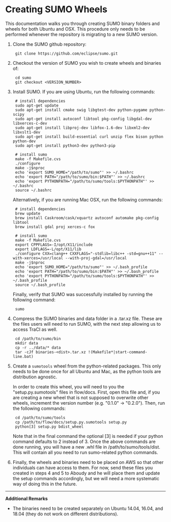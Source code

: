# Creating SUMO Wheels

This documentation walks you through creating SUMO binary folders and wheels 
for both Ubuntu and OSX. This procedure only needs to be performed whenever the
repository is migrating to a new SUMO version.

1. Clone the SUMO github repository:
        
        git clone https://github.com/eclipse/sumo.git

2. Checkout the version of SUMO you wish to create wheels and binaries of:

        cd sumo
        git checkout <VERSION_NUMBER>

3. Install SUMO. If you are using Ubuntu, run the following commands:

        # install dependencies
        sudo apt-get update
        sudo apt-get install cmake swig libgtest-dev python-pygame python-scipy
        sudo apt-get install autoconf libtool pkg-config libgdal-dev libxerces-c-dev
        sudo apt-get install libproj-dev libfox-1.6-dev libxml2-dev libxslt1-dev
        sudo apt-get install build-essential curl unzip flex bison python python-dev
        sudo apt-get install python3-dev python3-pip

        # install sumo
        make -f Makefile.cvs
        ./configure
        make -j$nproc
        echo 'export SUMO_HOME="/path/to/sumo"' >> ~/.bashrc
        echo 'export PATH="/path/to/sumo/bin:$PATH"' >> ~/.bashrc
        echo 'export PYTHONPATH="/path/to/sumo/tools:$PYTHONPATH"' >> ~/.bashrc
        source ~/.bashrc

   Alternatively, if you are running Mac OSX, run the following commands:
   
        # install dependencies
        brew update
        brew install Caskroom/cask/xquartz autoconf automake pkg-config libtool
        brew install gdal proj xerces-c fox

        # install sumo
        make -f Makefile.cvs
        export CPPFLAGS=-I/opt/X11/include
        export LDFLAGS=-L/opt/X11/lib
        ./configure CXX=clang++ CXXFLAGS="-stdlib=libc++ -std=gnu++11" --with-xerces=/usr/local --with-proj-gdal=/usr/local
        make -j$nproc
        echo 'export SUMO_HOME="/path/to/sumo"' >> ~/.bash_profile
        echo 'export PATH="/path/to/sumo/bin:$PATH"' >> ~/.bash_profile
        echo 'export PYTHONPATH="/path/to/sumo/tools:$PYTHONPATH"' >> ~/.bash_profile
        source ~/.bash_profile

   Finally, verify that SUMO was successfully installed by running the 
   following command:
        
        sumo

4. Compress the SUMO binaries and data folder in a .tar.xz file. These are the 
   files users will need to run SUMO, with the next step allowing us to access 
   TraCI as well.
   
        cd /path/to/sumo/bin
        mkdir data
        cp -r ../data/* data
        tar -cJf binaries-<dist>.tar.xz !(Makefile*|start-command-line.bat)

5. Create a `sumotools` wheel from the python-related packages. This only needs 
   to be done once for all Ubuntu and Mac, as the python tools are distribution 
   agnostic. 
   
   In order to create this wheel, you will need to you the "setup.py.sumotools" 
   files in flow/docs. First, open this file and, if you are creating a new 
   wheel that is not supposed to overwrite other wheels, increment the version 
   number (e.g. "0.1.0" -> "0.2.0"). Then, run the following commands:
   
        cd /path/to/sumo/tools
        cp /path/to/flow/docs/setup.py.sumotools setup.py
        python[3] setup.py bdist_wheel

    Note that in the final command the optional [3] is needed if your python 
    command defaults to 2 instead of 3. Once the above commands are done 
    running, you will have a new .whl file in /path/to/sumo/tools/dist. This 
    will contain all you need to run sumo-related python commands.

6. Finally, the wheels and binaries need to be placed on AWS so that other 
   individuals can have access to them. For now, send these files you created 
   in steps 4 and 5 to Aboudy and he will place them and update the setup 
   commands accordingly, but we will need a more systematic way of doing this 
   in the future.

-------

**Additional Remarks**

- The binaries need to be created separately on Ubuntu 14.04, 16.04, and 18.04 
  (they do not work on different distributions).
